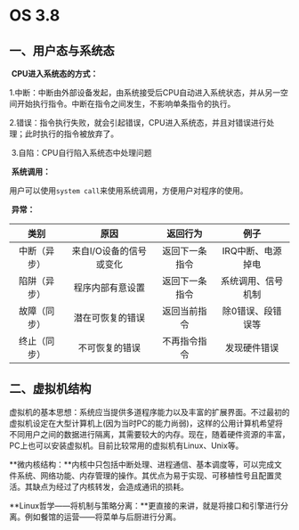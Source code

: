 # OS 3.8

## 一、用户态与系统态

​		**CPU进入系统态的方式：**

​		1.中断：中断由外部设备发起，由系统接受后CPU自动进入系统状态，并从另一空间开始执行指令。中断在指令之间发生，不影响单条指令的执行。

​		2.错误：指令执行失败，就会引起错误，CPU进入系统态，并且对错误进行处理；此时执行的指令被放弃了。

​		3.自陷：CPU自行陷入系统态中处理问题

​		**系统调用：**

​		用户可以使用`system call`来使用系统调用，方便用户对程序的使用。

​		**异常：**

|     类别     |          原因           |    返回行为    |        例子        |
| :----------: | :---------------------: | :------------: | :----------------: |
| 中断（异步） | 来自I/O设备的信号或变化 | 返回下一条指令 | IRQ中断、电源掉电  |
| 陷阱（异步） |    程序内部有意设置     | 返回下一条指令 | 系统调用、信号机制 |
| 故障（同步） |    潜在可恢复的错误     |  返回当前指令  | 除0错误、段错误等  |
| 终止（同步） |     不可恢复的错误      |  不再指令指令  |    发现硬件错误    |

## 二、虚拟机结构

​		虚拟机的基本思想：系统应当提供多道程序能力以及丰富的扩展界面。不过最初的虚拟机设定在大型计算机上(因为当时PC的能力尚弱)，这样的公用计算机希望将不同用户之间的数据进行隔离，其需要较大的内存。现在，随着硬件资源的丰富，PC上也可以安装虚拟机。目前比较常用的虚拟机有Linux、Unix等。

​		**微内核结构：**内核中只包括中断处理、进程通信、基本调度等，可以完成文件系统、网络功能、内存管理的操作。其优点为易于实现、可移植性号且配置灵活。其缺点为经过了内核转发，会造成通讯的损耗。

​		**Linux哲学——将机制与策略分离：**更直接的来讲，就是将接口和引擎进行分离。例如餐馆的运营——将菜单与后厨进行分离。